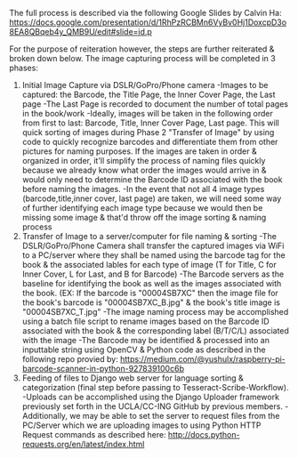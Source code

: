 The full process is described via the following Google Slides by Calvin Ha: https://docs.google.com/presentation/d/1RhPzRCBMn6VyBv0Hj1DoxcpD3o8EA8QBqeb4y_QMB9U/edit#slide=id.p 

For the purpose of reiteration however, the steps are further reiterated & broken down below.
The image capturing process will be completed in 3 phases:
1) Initial Image Capture via DSLR/GoPro/Phone camera 
        -Images to be captured: the Barcode, the Title Page, the Inner Cover Page, the Last page
        -The Last Page is recorded to document the number of total pages in the book/work
        -Ideally, images will be taken in the following order from first to last: Barcode, Title, Inner Cover Page, Last page. This will
        quick sorting of images during Phase 2 "Transfer of Image" by using  code to quickly recognize barcodes and differentiate
        them from other pictures for naming purposes. If the images are taken in order & organized in order, it'll simplify the process
        of naming files quickly because we already know what order the images would arrive in & would only need to determine the Barcode ID
        associated with the book before naming the images.
        -In the event that not all 4 image types (barcode,title,inner cover, last page) are taken, we will need some way of further
        identifying each image type because we would then be missing some image & that'd throw off the image sorting & naming process
2) Transfer of Image to a server/computer for file naming & sorting
        -The DSLR/GoPro/Phone Camera shall transfer the captured images via WiFi to a PC/server where they shall be named using the barcode
         tag for the book & the associated lables for each type of image (T for Title, C for Inner Cover, L for Last, and B for Barcode)
         -The Barcode servers as the baseline for identifying the book as well as the images associated with the book. (EX: If the barcode
        is "00004SB7XC" then the image file for the book's barcode is "00004SB7XC_B.jpg" & the book's title image is "00004SB7XC_T.jpg"
        -The image naming process may be accomplished using a batch file script to rename images based on the Barcode ID associated with
        the book & the corresponding label (B/T/C/L) associated with the image
        -The Barcode may be identified & processed into an inputtable string using OpenCV & Python code as described in the following
        repo provied by: https://medium.com/@yushulx/raspberry-pi-barcode-scanner-in-python-927839100c6b
3) Feeding of files to Django web server for language sorting & categorization (final step before passing to Tesseract-Scribe-Workflow).
        -Uploads can be accomplished using the Django Uploader framework previously set forth in the UCLA/CC-ING GitHub by previous 
        members.
        -Additionally, we may be able to set the server to request files from the PC/Server which we are uploading images to using Python 
        HTTP Request commands as described here: http://docs.python-requests.org/en/latest/index.html
        
